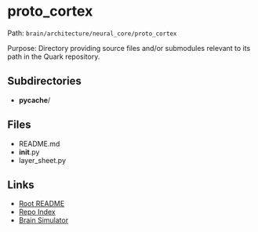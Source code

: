# proto_cortex

Path: `brain/architecture/neural_core/proto_cortex`

Purpose: Directory providing source files and/or submodules relevant to its path in the Quark repository.

## Subdirectories
- __pycache__/

## Files
- README.md
- __init__.py
- layer_sheet.py

## Links
- [Root README](../../../README.md)
- [Repo Index](../../../repo_index.json)
- [Brain Simulator](../../../brain/architecture/brain_simulator.py)
